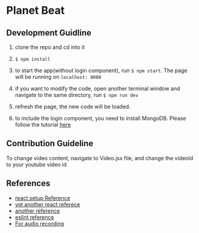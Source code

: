 # Planet Beat
## Development Guidline
1. clone the repo and cd into it

2. `$ npm install`

3. to start the app(without login component), run `$ npm start`. The page will be running on `localhost: 8080`

4. if you want to modify the code, open another terminal window and navigate to the same directory, run `$ npm run dev`

5. refresh the page, the new code will be loaded.

6. to include the login component, you need to install MongoDB. Please follow the tutorial [here](https://docs.mongodb.com/manual/installation/)

## Contribution Guideline
To change video content, navigate to Video.jsx file, and change the videoId to your youtube video id


## References

* [react setup Reference](https://www.codementor.io/tamizhvendan/beginner-guide-setup-reactjs-environment-npm-babel-6-webpack-du107r9zr)
* [yet another react referece](http://andrewhfarmer.com/build-your-own-starter/#8-done)
* [another reference](https://scotch.io/tutorials/react-on-the-server-for-beginners-build-a-universal-react-and-node-app)
* [eslint reference](https://www.robinwieruch.de/react-eslint-webpack-babel/)
* [For audio recording](https://www.npmjs.com/package/react-mic)
